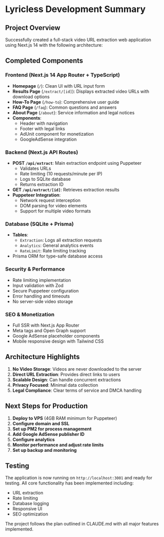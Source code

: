# Lyricless Development Summary

## Project Overview
Successfully created a full-stack video URL extraction web application using Next.js 14 with the following architecture:

## Completed Components

### Frontend (Next.js 14 App Router + TypeScript)
- **Homepage** (`/`): Clean UI with URL input form
- **Results Page** (`/extract/[id]`): Displays extracted video URLs with download options
- **How-To Page** (`/how-to`): Comprehensive user guide
- **FAQ Page** (`/faq`): Common questions and answers
- **About Page** (`/about`): Service information and legal notices
- **Components**:
  - Header with navigation
  - Footer with legal links
  - AdUnit component for monetization
  - GoogleAdSense integration

### Backend (Next.js API Routes)
- **POST `/api/extract`**: Main extraction endpoint using Puppeteer
  - Validates URLs
  - Rate limiting (10 requests/minute per IP)
  - Logs to SQLite database
  - Returns extraction ID
- **GET `/api/extract/[id]`**: Retrieves extraction results
- **Puppeteer Integration**: 
  - Network request interception
  - DOM parsing for video elements
  - Support for multiple video formats

### Database (SQLite + Prisma)
- **Tables**:
  - `Extraction`: Logs all extraction requests
  - `Analytics`: General analytics events
  - `RateLimit`: Rate limiting tracking
- Prisma ORM for type-safe database access

### Security & Performance
- Rate limiting implementation
- Input validation with Zod
- Secure Puppeteer configuration
- Error handling and timeouts
- No server-side video storage

### SEO & Monetization
- Full SSR with Next.js App Router
- Meta tags and Open Graph support
- Google AdSense placeholder components
- Mobile responsive design with Tailwind CSS

## Architecture Highlights

1. **No Video Storage**: Videos are never downloaded to the server
2. **Direct URL Extraction**: Provides direct links to users
3. **Scalable Design**: Can handle concurrent extractions
4. **Privacy Focused**: Minimal data collection
5. **Legal Compliance**: Clear terms of service and DMCA handling

## Next Steps for Production

1. **Deploy to VPS** (4GB RAM minimum for Puppeteer)
2. **Configure domain and SSL**
3. **Set up PM2 for process management**
4. **Add Google AdSense publisher ID**
5. **Configure analytics**
6. **Monitor performance and adjust rate limits**
7. **Set up backup and monitoring**

## Testing
The application is now running on `http://localhost:3001` and ready for testing. All core functionality has been implemented including:
- URL extraction
- Rate limiting
- Database logging
- Responsive UI
- SEO optimization

The project follows the plan outlined in CLAUDE.md with all major features implemented.
